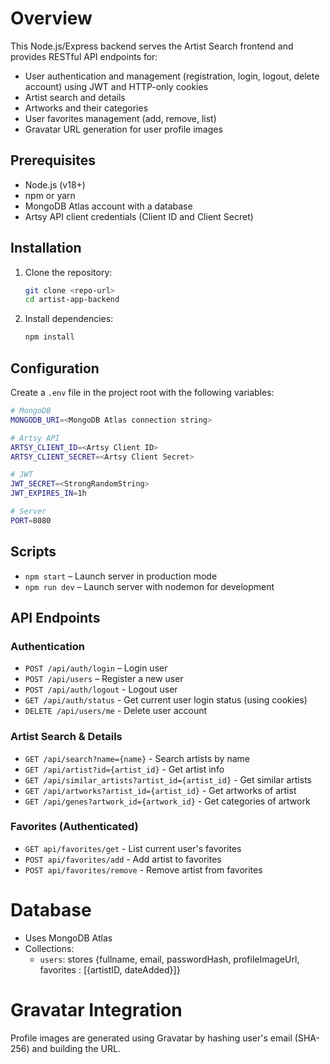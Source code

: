 # Overview

This Node.js/Express backend serves the Artist Search frontend and provides RESTful API endpoints for:
- User authentication and management (registration, login, logout, delete account) using JWT and HTTP-only cookies
- Artist search and details
- Artworks and their categories
- User favorites management (add, remove, list)
- Gravatar URL generation for user profile images

## Prerequisites
- Node.js (v18+)
- npm or yarn
- MongoDB Atlas account with a database
- Artsy API client credentials (Client ID and Client Secret)

## Installation
1. Clone the repository:
   ``` bash
   git clone <repo-url>
   cd artist-app-backend
   ```
2. Install dependencies:
   ``` bash
   npm install
   ```
## Configuration
Create a `.env` file in the project root with the following variables:
```bash
# MongoDB
MONGODB_URI=<MongoDB Atlas connection string>

# Artsy API
ARTSY_CLIENT_ID=<Artsy Client ID>
ARTSY_CLIENT_SECRET=<Artsy Client Secret>

# JWT
JWT_SECRET=<StrongRandomString>
JWT_EXPIRES_IN=1h

# Server
PORT=8080
```
## Scripts
- `npm start` – Launch server in production mode
- `npm run dev` – Launch server with nodemon for development

## API Endpoints
### Authentication
- `POST /api/auth/login` – Login user
- `POST /api/users` – Register a new user
- `POST /api/auth/logout` - Logout user
- `GET /api/auth/status` - Get current user login status (using cookies)
- `DELETE /api/users/me` - Delete user account

### Artist Search & Details
- `GET /api/search?name={name}` - Search artists by name
- `GET /api/artist?id={artist_id}` - Get artist info
- `GET /api/similar_artists?artist_id={artist_id}` - Get similar artists
- `GET /api/artworks?artist_id={artist_id}` - Get artworks of artist
- `GET /api/genes?artwork_id={artwork_id}` - Get categories of artwork

### Favorites (Authenticated)
- `GET api/favorites/get` - List current user's favorites
- `POST api/favorites/add` - Add artist to favorites
- `POST api/favorites/remove` - Remove artist from favorites

# Database
- Uses MongoDB Atlas
- Collections:
  - `users`: stores {fullname, email, passwordHash, profileImageUrl, favorites : [{artistID, dateAdded}]}
 
# Gravatar Integration
Profile images are generated using Gravatar by hashing user's email (SHA-256) and building the URL.

